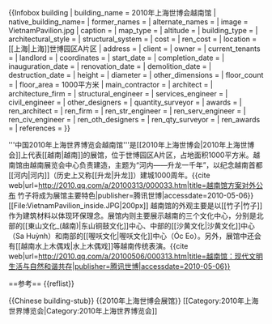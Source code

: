 {{Infobox building
| building_name       = 2010年上海世博会越南馆
| native_building_name= 
| former_names        =
| alternate_names     =
| image               = VietnamPavilion.jpg
| caption             = 
| map_type            = 
| altitude            = 
| building_type       = 
| architectural_style = 
| structural_system   = 
| cost                = 
| ren_cost            =
| location            = [[上海|上海]]世博园区A片区
| address             = 
| client              = 
| owner               = 
| current_tenants     = 
| landlord            = 
| coordinates         = 
| start_date          = 
| completion_date     = 
| inauguration_date   =
| renovation_date     = 
| demolition_date     = 
| destruction_date    = 
| height              = 
| diameter            = 
| other_dimensions    = 
| floor_count         = 
| floor_area          = 1000平方米
| main_contractor     = 
| architect           = 
| architecture_firm   = 
| structural_engineer = 
| services_engineer   = 
| civil_engineer      = 
| other_designers     = 
| quantity_surveyor   = 
| awards              = 
| ren_architect       =
| ren_firm            =
| ren_str_engineer    = 
| ren_serv_engineer   = 
| ren_civ_engineer    = 
| ren_oth_designers   = 
| ren_qty_surveyor    = 
| ren_awards          = 
| references          = 
}}

'''中国2010年上海世界博览会越南馆'''是[[2010年上海世博会|2010年上海世博会]]上代表[[越南|越南]]的展馆，位于世博园区A片区，占地面积1000平方米。越南馆由越南展览会中心负责建造，主题为“河内——升龙一千年”，以纪念越南首都[[河内|河内]]（历史上又称[[升龙|升龙]]）建城1000周年。<ref>{{cite web|url=http://2010.qq.com/a/20100313/000033.htm|title=越南馆方案对外公布 竹子将成为展馆主要特色|publisher=腾讯世博|accessdate=2010-05-06}}</ref>
[[File:VietnamPavilion_inside.JPG|200px]]
越南馆的外观主要是以[[竹子|竹子]]作为建筑材料以体现环保理念。展馆内则主要展示越南的三个文化中心，分别是北部的[[東山文化_(越南)|东山铜鼓文化]]中心、中部的[[沙黄文化|沙黄文化]]中心（Sa Huỳnh）和南部的[[喔㕭文化|喔㕭文化]]中心（Óc Eo）。另外，展馆中还会有[[越南水上木偶戏|水上木偶戏]]等越南传统表演。<ref>{{cite web|url=http://2010.qq.com/a/20100506/000313.htm|title=越南馆：现代文明生活与自然和谐共存|publisher=腾讯世博|accessdate=2010-05-06}}</ref>

==参考==
{{reflist}}

{{Chinese building-stub}}
{{2010年上海世博会展馆}}
[[Category:2010年上海世界博览会|Category:2010年上海世界博览会]]